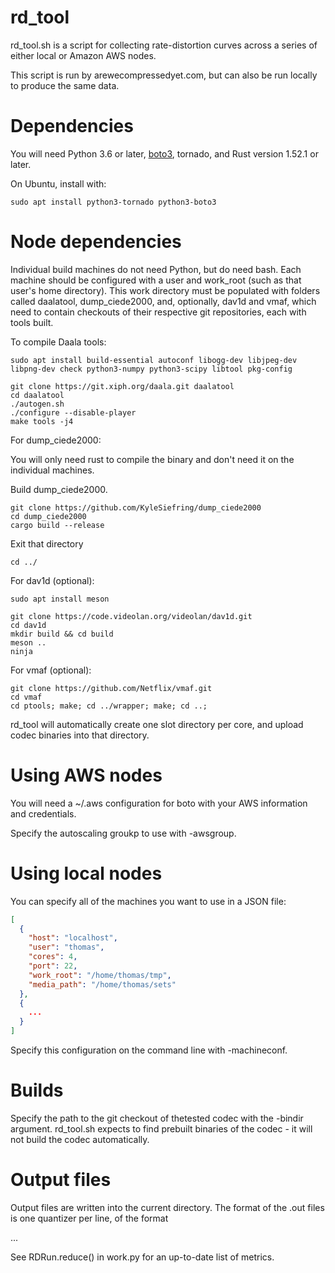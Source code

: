 rd_tool
=======

rd_tool.sh is a script for collecting rate-distortion curves across a series of either local or Amazon AWS nodes.

This script is run by arewecompressedyet.com, but can also be run locally to produce the same data.

Dependencies
============

You will need Python 3.6 or later, [boto3](https://github.com/boto/boto3),
tornado, and Rust version 1.52.1 or later.

On Ubuntu, install with:
```
sudo apt install python3-tornado python3-boto3
```

Node dependencies
=================

Individual build machines do not need Python, but do need bash. Each machine
should be configured with a user and work_root (such as that user's home
directory). This work directory must be populated with folders called
daalatool, dump\_ciede2000, and, optionally, dav1d and vmaf, which need to
contain checkouts of their respective git repositories, each with tools built.

To compile Daala tools:

```
sudo apt install build-essential autoconf libogg-dev libjpeg-dev libpng-dev check python3-numpy python3-scipy libtool pkg-config
```

```
git clone https://git.xiph.org/daala.git daalatool
cd daalatool
./autogen.sh
./configure --disable-player
make tools -j4
```

For dump\_ciede2000:

You will only need rust to compile the binary and don't need it on the individual machines.

Build dump_ciede2000.

```
git clone https://github.com/KyleSiefring/dump_ciede2000
cd dump_ciede2000
cargo build --release
```

Exit that directory

```
cd ../
```

For dav1d (optional):

```
sudo apt install meson
```

```
git clone https://code.videolan.org/videolan/dav1d.git
cd dav1d
mkdir build && cd build
meson ..
ninja
```

For vmaf (optional):

```
git clone https://github.com/Netflix/vmaf.git
cd vmaf
cd ptools; make; cd ../wrapper; make; cd ..;
```

rd_tool will automatically create one slot directory per core, and upload
codec binaries into that directory.

Using AWS nodes
===============

You will need a ~/.aws configuration for boto with your AWS information and credentials.

Specify the autoscaling groukp to use with -awsgroup.

Using local nodes
=================

You can specify all of the machines you want to use in a JSON file:

```json
[
  {
    "host": "localhost",
    "user": "thomas",
    "cores": 4,
    "port": 22,
    "work_root": "/home/thomas/tmp",
    "media_path": "/home/thomas/sets"
  },
  {
    ...
  }
]

```

Specify this configuration on the command line with -machineconf.

Builds
======

Specify the path to the git checkout of thetested codec with the -bindir
argument. rd_tool.sh expects to find prebuilt binaries of the codec - it will
not build the codec automatically.

Output files
============

Output files are written into the current directory. The format of the .out
files is one quantizer per line, of the format

<quantizer> <number of pixels> <file size in bytes> <metric1> <metric2> ...

See RDRun.reduce() in work.py for an up-to-date list of metrics.
